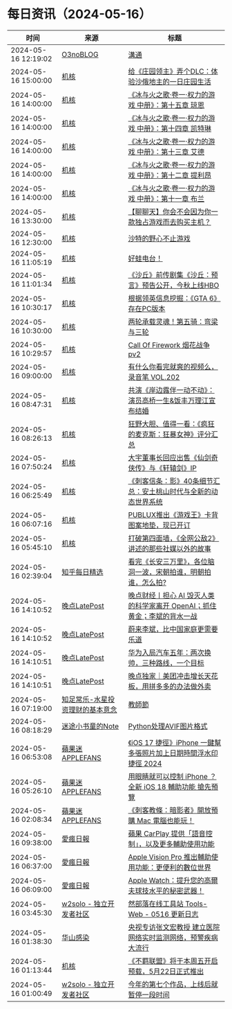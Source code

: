 ﻿# 每日资讯（2024-05-16）

|时间|来源|标题|
|---|---|---|
|2024-05-16 12:19:02|[O3noBLOG](https://feeds.feedburner.com/othree)|[溝通](https://blog.othree.net/log/2024/05/16/communication/)|
|2024-05-16 15:00:00|[机核](https://www.gcores.com/rss)|[给《庄园领主》弄个DLC：体验沙俄地主的一日庄园生活](https://www.gcores.com/radios/181618)|
|2024-05-16 14:00:00|[机核](https://www.gcores.com/rss)|[《冰与火之歌·卷一·权力的游戏 中册》：第十五章 琼恩](https://www.gcores.com/radios/181783)|
|2024-05-16 14:00:00|[机核](https://www.gcores.com/rss)|[《冰与火之歌·卷一·权力的游戏 中册》：第十四章 凯特琳](https://www.gcores.com/radios/181782)|
|2024-05-16 14:00:00|[机核](https://www.gcores.com/rss)|[《冰与火之歌·卷一·权力的游戏 中册》：第十三章 艾德](https://www.gcores.com/radios/181781)|
|2024-05-16 14:00:00|[机核](https://www.gcores.com/rss)|[《冰与火之歌·卷一·权力的游戏 中册》：第十二章 提利昂](https://www.gcores.com/radios/181780)|
|2024-05-16 14:00:00|[机核](https://www.gcores.com/rss)|[《冰与火之歌·卷一·权力的游戏 中册》：第十一章 布兰](https://www.gcores.com/radios/181779)|
|2024-05-16 13:30:00|[机核](https://www.gcores.com/rss)|[【聊聊天】你会不会因为你一款独占游戏而去购买主机？](https://www.gcores.com/articles/181986)|
|2024-05-16 12:30:00|[机核](https://www.gcores.com/rss)|[沙特的野心不止游戏](https://www.gcores.com/articles/181993)|
|2024-05-16 11:05:19|[机核](https://www.gcores.com/rss)|[好蛙电台！](https://www.gcores.com/videos/181988)|
|2024-05-16 11:01:34|[机核](https://www.gcores.com/rss)|[《沙丘》前传剧集《沙丘：预言》预告公开，今秋上线HBO](https://www.gcores.com/articles/181987)|
|2024-05-16 10:30:17|[机核](https://www.gcores.com/rss)|[根据领英信息挖掘：《GTA 6》存在PC版本](https://www.gcores.com/articles/181985)|
|2024-05-16 10:30:00|[机核](https://www.gcores.com/rss)|[两轮承载灵魂！第五骑：弯梁与三轮](https://www.gcores.com/videos/181691)|
|2024-05-16 10:29:57|[机核](https://www.gcores.com/rss)|[Call Of Firework 烟花战争pv2](https://www.gcores.com/videos/181982)|
|2024-05-16 09:00:00|[机核](https://www.gcores.com/rss)|[有什么你看完就爽的视频么，录音笔 VOL.202](https://www.gcores.com/radios/181979)|
|2024-05-16 08:47:31|[机核](https://www.gcores.com/rss)|[共演《岸边露伴一动不动》：演员高桥一生&饭丰万理江宣布结婚](https://www.gcores.com/articles/181980)|
|2024-05-16 08:26:13|[机核](https://www.gcores.com/rss)|[狂野大胆、值得一看：《疯狂的麦克斯：狂暴女神》评分汇总](https://www.gcores.com/articles/181978)|
|2024-05-16 07:50:24|[机核](https://www.gcores.com/rss)|[大宇董事长回应出售《仙剑奇侠传》与《轩辕剑》IP](https://www.gcores.com/articles/181975)|
|2024-05-16 06:25:49|[机核](https://www.gcores.com/rss)|[《刺客信条：影》40条细节汇总：安土桃山时代与全新的动态世界系统](https://www.gcores.com/articles/181967)|
|2024-05-16 06:07:16|[机核](https://www.gcores.com/rss)|[PUBLUX推出《游戏王》卡背图案地垫，现已开订](https://www.gcores.com/articles/181969)|
|2024-05-16 05:45:10|[机核](https://www.gcores.com/rss)|[打破第四面墙，《全网公敌2》讲述的那些社媒以外的故事](https://www.gcores.com/articles/181968)|
|2024-05-16 02:39:04|[知乎每日精选](https://www.zhihu.com/rss)|[看完《长安三万里》，各位脑洞一波，宋朝拍谁，明朝拍谁，怎么拍?](http://www.zhihu.com/question/613500879/answer/3141290416?utm_campaign=rss&utm_medium=rss&utm_source=rss&utm_content=title)|
|2024-05-16 14:10:52|[晚点LatePost](https://feedpress.me/wx-postlate)|[​晚点财经丨担心 AI 毁灭人类的科学家离开 OpenAI；抓住黄金；李斌的背水一战](http://mp.weixin.qq.com/s?__biz=MzU3Mjk1OTQ0Ng%3D%3D&mid=2247516158&idx=4&sn=eafb22fda5894aa5cfe65d471ab16e35)|
|2024-05-16 14:10:52|[晚点LatePost](https://feedpress.me/wx-postlate)|[蔚来李斌，比中国家庭更需要乐道](http://mp.weixin.qq.com/s?__biz=MzU3Mjk1OTQ0Ng%3D%3D&mid=2247516158&idx=3&sn=6c9435900a3319c1367abdb769929ec8)|
|2024-05-16 14:10:51|[晚点LatePost](https://feedpress.me/wx-postlate)|[华为入局汽车五年：两次换帅，三种路线，一个目标](http://mp.weixin.qq.com/s?__biz=MzU3Mjk1OTQ0Ng%3D%3D&mid=2247516158&idx=2&sn=c7e8b84df4db08d9587450752cd0e134)|
|2024-05-16 14:10:51|[晚点LatePost](https://feedpress.me/wx-postlate)|[晚点独家｜美团冲击增长天花板，用拼多多的办法做外卖](http://mp.weixin.qq.com/s?__biz=MzU3Mjk1OTQ0Ng%3D%3D&mid=2247516158&idx=1&sn=04a2153da563d4158ec5ea9ff96233b6)|
|2024-05-16 07:19:00|[知足常乐-水星投资理财的基本意念](http://mercurychong.blogspot.com/feeds/posts/default)|[教師節](http://mercurychong.blogspot.com/2024/05/blog-post_16.html)|
|2024-05-16 08:18:29|[迷途小书童的Note](https://xugaoxiang.com/feed)|[Python处理AVIF图片格式](https://xugaoxiang.com/2024/05/16/python-avif/)|
|2024-05-16 06:53:08|[蘋果迷 APPLEFANS](https://applefans.today/feed/)|[《iOS 17 捷徑》iPhone 一鍵幫多張照片加上日期時間浮水印捷徑 2024](https://applefans.today/ios-shortcuts-iphone-photo-time-stamp-2024/)|
|2024-05-16 05:26:10|[蘋果迷 APPLEFANS](https://applefans.today/feed/)|[用眼睛就可以控制 iPhone ？全新 iOS 18 輔助功能 搶先預覽](https://applefans.today/2024-05-ios-18-accessibility-features/)|
|2024-05-16 02:08:34|[蘋果迷 APPLEFANS](https://applefans.today/feed/)|[《刺客教條：暗影者》開放預購 Mac 電腦也能玩！](https://applefans.today/2024-05-assassins-creed-shadows-mac-november/)|
|2024-05-16 09:38:00|[愛瘋日報](http://www.iphonetaiwan.org/feeds/posts/default)|[蘋果 CarPlay 提供「語音控制」，以及更多輔助使用功能](https://www.iphonetaiwan.org/2024/05/apple-carplay-new-features.html)|
|2024-05-16 06:37:00|[愛瘋日報](http://www.iphonetaiwan.org/feeds/posts/default)|[Apple Vision Pro 推出輔助使用功能：更便利的數位世界](https://www.iphonetaiwan.org/2024/05/apple-visionos-assistive.html)|
|2024-05-16 06:09:00|[愛瘋日報](http://www.iphonetaiwan.org/feeds/posts/default)|[Apple Watch：提升您的高爾夫球技水平的秘密武器！](https://www.iphonetaiwan.org/2024/05/apple-watch-golf-companion.html)|
|2024-05-16 03:45:30|[w2solo - 独立开发者社区](https://w2solo.com/topics/feed)|[然部落在线工具站 Tools-Web - 0516 更新日志](https://w2solo.com/topics/4623)|
|2024-05-16 01:38:30|[华山感染](https://feedpress.me/wx-hsinfect)|[央视专访张文宏教授 建立医院网络实时监测网络，预警疾病大流行](http://mp.weixin.qq.com/s?__biz=Mzk0ODIzMjMxNQ%3D%3D&mid=2247502970&idx=1&sn=3843a575064c1a9f38fa10fba1a6941c)|
|2024-05-16 01:13:44|[机核](https://www.gcores.com/rss)|[《不羁联盟》将于本周五开启预载，5月22日正式推出](https://www.gcores.com/articles/181945)|
|2024-05-16 01:00:49|[w2solo - 独立开发者社区](https://w2solo.com/topics/feed)|[今年的第七个作品，上线后就暂停一段时间](https://w2solo.com/topics/4622)|
